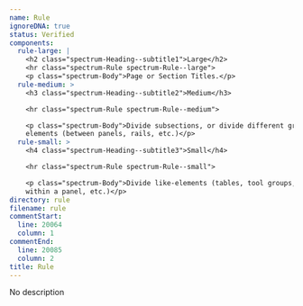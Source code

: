 ```yaml
---
name: Rule
ignoreDNA: true
status: Verified
components:
  rule-large: |
    <h2 class="spectrum-Heading--subtitle1">Large</h2>
    <hr class="spectrum-Rule spectrum-Rule--large">
    <p class="spectrum-Body">Page or Section Titles.</p>
  rule-medium: >
    <h3 class="spectrum-Heading--subtitle2">Medium</h3>

    <hr class="spectrum-Rule spectrum-Rule--medium">

    <p class="spectrum-Body">Divide subsections, or divide different groups of
    elements (between panels, rails, etc.)</p>
  rule-small: >
    <h4 class="spectrum-Heading--subtitle3">Small</h4>

    <hr class="spectrum-Rule spectrum-Rule--small">

    <p class="spectrum-Body">Divide like-elements (tables, tool groups, elements
    within a panel, etc.)</p>
directory: rule
filename: rule
commentStart:
  line: 20064
  column: 1
commentEnd:
  line: 20085
  column: 2
title: Rule
---
```

No description